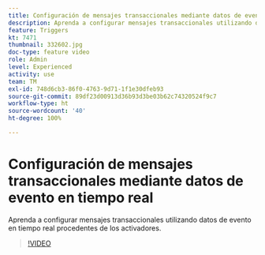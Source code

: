 ```yaml
---
title: Configuración de mensajes transaccionales mediante datos de evento en tiempo real
description: Aprenda a configurar mensajes transaccionales utilizando datos de evento en tiempo real procedentes de los activadores.
feature: Triggers
kt: 7471
thumbnail: 332602.jpg
doc-type: feature video
role: Admin
level: Experienced
activity: use
team: TM
exl-id: 748d6cb3-86f0-4763-9d71-1f1e30dfeb93
source-git-commit: 89df23d00913d36b93d3be03b62c74320524f9c7
workflow-type: ht
source-wordcount: '40'
ht-degree: 100%

---
```


# Configuración de mensajes transaccionales mediante datos de evento en tiempo real

Aprenda a configurar mensajes transaccionales utilizando datos de evento en tiempo real procedentes de los activadores.

>[!VIDEO](https://video.tv.adobe.com/v/332602?quality=12&learn=on)
